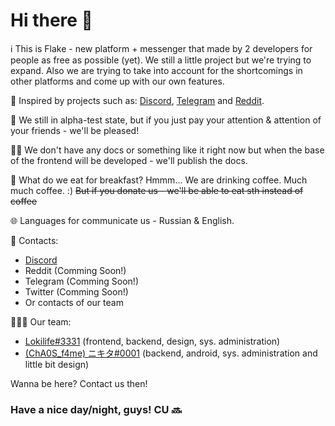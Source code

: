 # Hi there 👋

ℹ️ This is Flake - new platform + messenger that made by 2 developers for people as free as possible (yet). We still a little project but we're trying to expand. Also we are trying to take into account for the shortcomings in other platforms and come up with our own features.

🔨 Inspired by projects such as: [Discord](https://discord.com), [Telegram](https://telegram.org) and [Reddit](https://reddit.com).

🤷 We still in alpha-test state, but if you just pay your attention & attention of your friends - we'll be pleased!

👩‍💻 We don't have any docs or something like it right now but when the base of the frontend will be developed - we'll publish the docs.

🍿 What do we eat for breakfast? Hmmm... We are drinking coffee. Much much coffee. :) ~~But if you donate us - we'll be able to eat sth instead of coffee~~

🌐 Languages for communicate us - Russian & English.

👥 Contacts:
 - [Discord](https://discord.gg/dwTx3mGPwR)
 - Reddit (Comming Soon!)
 - Telegram (Comming Soon!)
 - Twitter (Comming Soon!)
 - Or contacts of our team

🧑‍🤝‍🧑 Our team:
 - [Lokilife#3331](https://github.com/Lokilife) (frontend, backend, design, sys. administration)
 - [(ChA0S_f4me) ニキタ#0001](https://github.com/ChA0S-f4me) (backend, android, sys. administration and little bit design)

Wanna be here? Contact us then!

### Have a nice day/night, guys! CU 🔜
